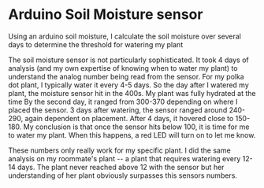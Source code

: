 # Arduino Soil Moisture sensor
Using an arduino soil moisture, I calculate the soil moisture over several days to determine the threshold for watering my plant

The soil moisture sensor is not particularly sophisticated. It took 4 days of analysis (and my own expertise of knowing when to water my plant) to understand the analog number being read from the sensor. For my polka dot plant, I typically water it every 4-5 days. So the day after I watered my plant, the moisture sensor hit in the 400s. My plant was fully hydrated at the time By the second day, it ranged from 300-370 depending on where I placed the sensor. 3 days after watering, the sensor ranged around 240-290, again dependent on placement. After 4 days, it hovered close to 150-180. My conclusion is that once the sensor hits below 100, it is time for me to water my plant. When this happens, a red LED will turn on to let me know.

These numbers only really work for my specific plant. I did the same analysis on my roommate's plant -- a plant that requires watering every 12-14 days. The plant never reached above 12 with the sensor but her understanding of her plant obviously surpasses this sensors numbers. 

